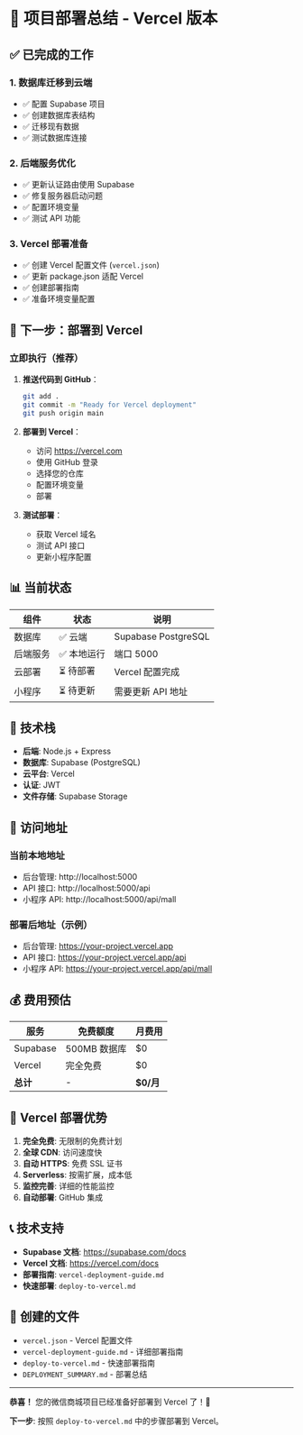 # 🎉 项目部署总结 - Vercel 版本

## ✅ 已完成的工作

### 1. 数据库迁移到云端
- ✅ 配置 Supabase 项目
- ✅ 创建数据库表结构
- ✅ 迁移现有数据
- ✅ 测试数据库连接

### 2. 后端服务优化
- ✅ 更新认证路由使用 Supabase
- ✅ 修复服务器启动问题
- ✅ 配置环境变量
- ✅ 测试 API 功能

### 3. Vercel 部署准备
- ✅ 创建 Vercel 配置文件 (`vercel.json`)
- ✅ 更新 package.json 适配 Vercel
- ✅ 创建部署指南
- ✅ 准备环境变量配置

## 🚀 下一步：部署到 Vercel

### 立即执行（推荐）

1. **推送代码到 GitHub**：
   ```bash
   git add .
   git commit -m "Ready for Vercel deployment"
   git push origin main
   ```

2. **部署到 Vercel**：
   - 访问 https://vercel.com
   - 使用 GitHub 登录
   - 选择您的仓库
   - 配置环境变量
   - 部署

3. **测试部署**：
   - 获取 Vercel 域名
   - 测试 API 接口
   - 更新小程序配置

## 📊 当前状态

| 组件 | 状态 | 说明 |
|------|------|------|
| 数据库 | ✅ 云端 | Supabase PostgreSQL |
| 后端服务 | ✅ 本地运行 | 端口 5000 |
| 云部署 | ⏳ 待部署 | Vercel 配置完成 |
| 小程序 | ⏳ 待更新 | 需要更新 API 地址 |

## 🔧 技术栈

- **后端**: Node.js + Express
- **数据库**: Supabase (PostgreSQL)
- **云平台**: Vercel
- **认证**: JWT
- **文件存储**: Supabase Storage

## 📱 访问地址

### 当前本地地址
- 后台管理: http://localhost:5000
- API 接口: http://localhost:5000/api
- 小程序 API: http://localhost:5000/api/mall

### 部署后地址（示例）
- 后台管理: https://your-project.vercel.app
- API 接口: https://your-project.vercel.app/api
- 小程序 API: https://your-project.vercel.app/api/mall

## 💰 费用预估

| 服务 | 免费额度 | 月费用 |
|------|----------|--------|
| Supabase | 500MB 数据库 | $0 |
| Vercel | 完全免费 | $0 |
| **总计** | - | **$0/月** |

## 🎯 Vercel 部署优势

1. **完全免费**: 无限制的免费计划
2. **全球 CDN**: 访问速度快
3. **自动 HTTPS**: 免费 SSL 证书
4. **Serverless**: 按需扩展，成本低
5. **监控完善**: 详细的性能监控
6. **自动部署**: GitHub 集成

## 📞 技术支持

- **Supabase 文档**: https://supabase.com/docs
- **Vercel 文档**: https://vercel.com/docs
- **部署指南**: `vercel-deployment-guide.md`
- **快速部署**: `deploy-to-vercel.md`

## 📁 创建的文件

- `vercel.json` - Vercel 配置文件
- `vercel-deployment-guide.md` - 详细部署指南
- `deploy-to-vercel.md` - 快速部署指南
- `DEPLOYMENT_SUMMARY.md` - 部署总结

---

**恭喜！** 您的微信商城项目已经准备好部署到 Vercel 了！🎉

**下一步**: 按照 `deploy-to-vercel.md` 中的步骤部署到 Vercel。 
